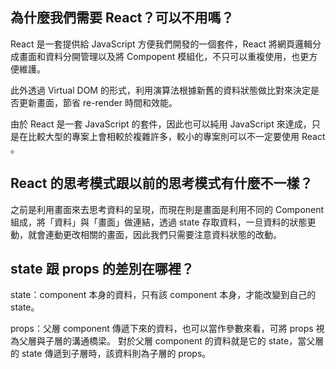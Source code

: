 ## 為什麼我們需要 React？可以不用嗎？

React 是一套提供給 JavaScript 方便我們開發的一個套件，React 將網頁邏輯分成畫面和資料分開管理以及將 Compopent 模組化，不只可以重複使用，也更方便維護。

此外透過 Virtual DOM 的形式，利用演算法根據新舊的資料狀態做比對來決定是否更新畫面，節省 re-render 時間和效能。

由於 React 是一套 JavaScript 的套件，因此也可以純用 JavaScript 來達成，只是在比較大型的專案上會相較於複雜許多，較小的專案則可以不一定要使用 React 。

## React 的思考模式跟以前的思考模式有什麼不一樣？

之前是利用畫面來去思考資料的呈現，而現在則是畫面是利用不同的 Component 組成，將「資料」與「畫面」做連結，透過 state 存取資料，一旦資料的狀態更動，就會連動更改相關的畫面，因此我們只需要注意資料狀態的改動。

## state 跟 props 的差別在哪裡？

state：component 本身的資料，只有該 component 本身，才能改變到自己的 state。

props：父層 component 傳遞下來的資料，也可以當作參數來看，可將 props 視為父層與子層的溝通橋梁。
對於父層 component 的資料就是它的 state，當父層的 state 傳遞到子層時，該資料則為子層的 props。
